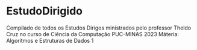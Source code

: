 # EstudoDirigido
Compilado de todos os Estudos Dirigos ministrados pelo professor Theldo Cruz no curso de Ciência da Computação PUC-MINAS 2023
Máteria: Algoritmos e Estruturas de Dados 1
